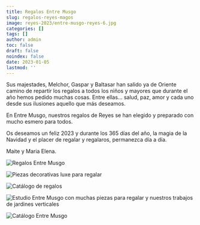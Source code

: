 ```yaml
---
title: Regalos Entre Musgo
slug: regalos-reyes-magos
image: reyes-2023/entre-musgo-reyes-6.jpg
categories: []
tags: []
author: admin
toc: false
draft: false
noindex: false
date: 2023-01-05
lastmod: ''
---
```

Sus majestades, Melchor, Gaspar y Baltasar han salido ya de Oriente camino de repartir los regalos a todos los niños y mayores que durante el año hemos pedido muchas cosas. Entre ellas… salud, paz, amor y cada uno desde sus ilusiones aquello que más deseamos.

En Entre Musgo, nuestros regalos de Reyes se han elegido y preparado con mucho esmero para todos.

Os deseamos un feliz 2023 y durante los 365 días del año, la magia de la Navidad y el placer de regalar y regalaros, permanezca día a día.

Maite y Maria Elena.

![](reyes-2023/entre-musgo-reyes-2.jpg "Regalos Entre Musgo")

![](reyes-2023/entre-musgo-reyes-4.jpg "Piezas decorativas luxe para regalar")

![](reyes-2023/entre-musgo-reyes-8.jpg "Catálogo de regalos")

![](reyes-2023/entre-musgo-reyes-9.jpg "Estudio Entre Musgo con muchas piezas para regalar y nuestros trabajos de jardines verticales")

![](reyes-2023/entre-musgo-reyes-5.jpg "Catálogo Entre Musgo")